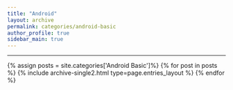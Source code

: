 ```yaml
---
title: "Android"
layout: archive
permalink: categories/android-basic
author_profile: true
sidebar_main: true
---
```


<!-- 공백이 포함되어 있는 카테고리 이름의 경우 site.categories['a b c'] 이런식으로! -->

***

{% assign posts = site.categories['Android Basic']%}
{% for post in posts %} {% include archive-single2.html type=page.entries_layout %} {% endfor %}